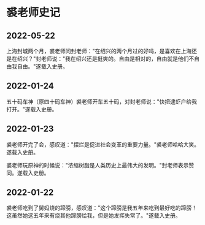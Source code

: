 # 裘老师史记

## 2022-05-22
上海封城两个月，裘老师问封老师："在绍兴的两个月过的好吗，是喜欢在上海还是在绍兴？"封老师说："我在绍兴还是挺爽的。自由是相对的，自由就是他们不自由我自由。"遂载入史册。

## 2022-01-24
五十码车神（原四十码车神）裘老师开车五十码，对封老师说："快把逮虾户给我打开。"遂载入史册。

## 2022-01-23
裘老师开完了会，感叹道："摆烂是促进社会变革的重要力量。"裘老师哈哈大笑。遂载入史册。

裘老师玩原神的时候说："浓缩树脂是人类历史上最伟大的发明。"封老师表示赞同。遂载入史册。

## 2022-01-22
裘老师吃到了舅妈烧的蹄膀，感叹道："这个蹄膀是我五年来吃到最好吃的蹄膀！这虽然她这五年来有烧其他蹄膀给我，但是她发挥失常了。"遂载入史册。